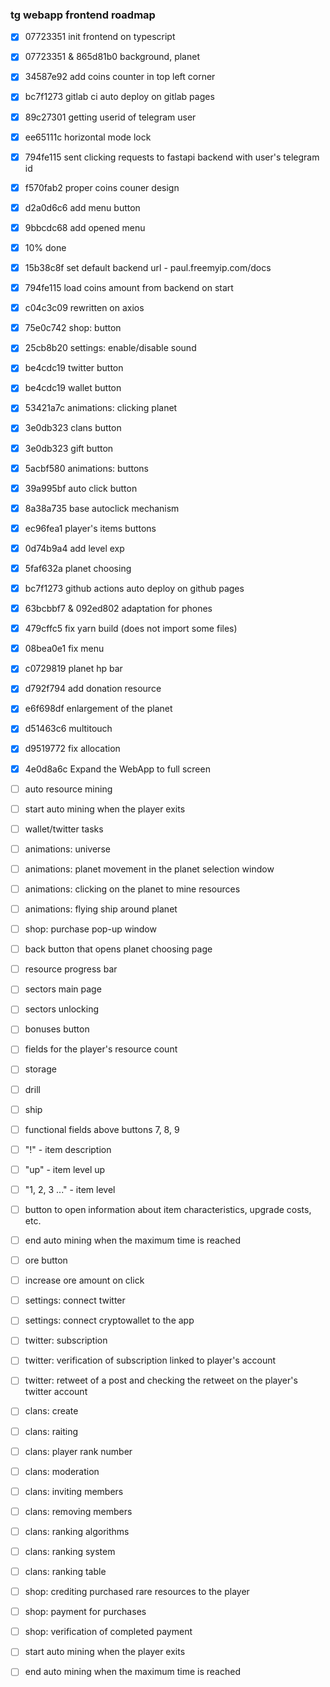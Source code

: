 ### tg webapp frontend roadmap

- [x] 07723351 init frontend on typescript
- [x] 07723351 & 865d81b0 background, planet
- [x] 34587e92 add coins counter in top left corner
- [x] bc7f1273 gitlab ci auto deploy on gitlab pages
- [x] 89c27301 getting userid of telegram user
- [x] ee65111c horizontal mode lock
- [x] 794fe115 sent clicking requests to fastapi backend with user's telegram id
- [x] f570fab2 proper coins couner design
- [x] d2a0d6c6 add menu button
- [x] 9bbcdc68 add opened menu
- [x] 10% done
- [x] 15b38c8f set default backend url - paul.freemyip.com/docs
- [x] 794fe115 load coins amount from backend on start
- [x] c04c3c09 rewritten on axios
- [x] 75e0c742 shop: button
- [x] 25cb8b20 settings: enable/disable sound
- [x] be4cdc19 twitter button
- [x] be4cdc19 wallet button
- [x] 53421a7c animations: clicking planet
- [x] 3e0db323 clans button
- [x] 3e0db323 gift button
- [x] 5acbf580 animations: buttons
- [x] 39a995bf auto click button
- [x] 8a38a735 base autoclick mechanism
- [x] ec96fea1 player's items buttons
- [x] 0d74b9a4 add level exp
- [x] 5faf632a planet choosing
- [x] bc7f1273 github actions auto deploy on github pages
- [x] 63bcbbf7 & 092ed802 adaptation for phones
- [x] 479cffc5 fix yarn build (does not import some files)
- [x] 08bea0e1 fix menu
- [x] c0729819 planet hp bar
- [x] d792f794 add donation resource
- [x] e6f698df enlargement of the planet
- [x] d51463c6 multitouch
- [x] d9519772 fix allocation
- [x] 4e0d8a6c Expand the WebApp to full screen
- [ ] auto resource mining
- [ ] start auto mining when the player exits
- [ ] wallet/twitter tasks
- [ ] animations: universe
- [ ] animations: planet movement in the planet selection window
- [ ] animations: clicking on the planet to mine resources
- [ ] animations: flying ship around planet
- [ ] shop: purchase pop-up window
- [ ] back button that opens planet choosing page
- [ ] resource progress bar
- [ ] sectors main page
- [ ] sectors unlocking
- [ ] bonuses button
- [ ] fields for the player's resource count
- [ ] storage
- [ ] drill
- [ ] ship
- [ ] functional fields above buttons 7, 8, 9
- [ ] "!" - item description
- [ ] "up" - item level up
- [ ] "1, 2, 3 ..." - item level
- [ ] button to open information about item characteristics, upgrade costs, etc.
- [ ] end auto mining when the maximum time is reached
- [ ] ore button
- [ ] increase ore amount on click
- [ ] settings: connect twitter
- [ ] settings: connect cryptowallet to the app
- [ ] twitter: subscription
- [ ] twitter: verification of subscription linked to player's account
- [ ] twitter: retweet of a post and checking the retweet on the player's twitter account
- [ ] clans: create
- [ ] clans: raiting
- [ ] clans: player rank number
- [ ] clans: moderation
- [ ] clans: inviting members
- [ ] clans: removing members
- [ ] clans: ranking algorithms
- [ ] clans: ranking system
- [ ] clans: ranking table
- [ ] shop: crediting purchased rare resources to the player
- [ ] shop: payment for purchases
- [ ] shop: verification of completed payment
- [ ] start auto mining when the player exits
- [ ] end auto mining when the maximum time is reached

